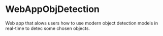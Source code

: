 # WebAppObjDetection
Web app that alows users how to use modern object detection models in real-time to detec some chosen objects. 
